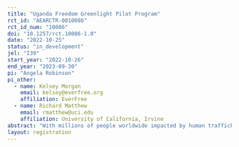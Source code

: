 ```yaml
---
title: "Uganda Freedom Greenlight Pilot Program"
rct_id: "AEARCTR-0010086"
rct_id_num: "10086"
doi: "10.1257/rct.10086-1.0"
date: "2022-10-25"
status: "in_development"
jel: "I39"
start_year: "2022-10-26"
end_year: "2023-09-30"
pi: "Angela Robinson"
pi_other:
  - name: Kelsey Morgan
    email: kelsey@everfree.org
    affiliation: EverFree
  - name: Richard Matthew
    email: rmatthew@uci.edu
    affiliation: University of California, Irvine
abstract: "With millions of people worldwide impacted by human trafficking every year, there is a strong need for high-quality interventions to support survivors in obtaining lasting freedom. The Freedom Greenlight is a case management tool that situates the survivor as the lead decision-maker in identifying their own strengths, vulnerabilities, and priorities in obtaining aftercare services. This small pilot will use a randomized control trial design to preliminarily evaluate the impact of the Freedom Greenlight on survivor well-being and reintegration as compared to current standards of care in a large-scale anti-trafficking program in Uganda. The findings from this research will be used to deepen knowledge about the most effective components of programs that support survivors of trafficking. Results will be leveraged to develop implementable tools for policymakers and practitioners that can be adopted by any aftercare program that aims to support survivors in reintegration and lasting freedom."
layout: registration
---
```


